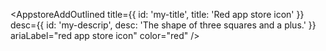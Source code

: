 <AppstoreAddOutlined
  title={{ id: 'my-title', title: 'Red app store icon' }}
  desc={{ id: 'my-descrip', desc: 'The shape of three squares and a plus.' }}
  ariaLabel="red app store icon"
  color="red"
/>